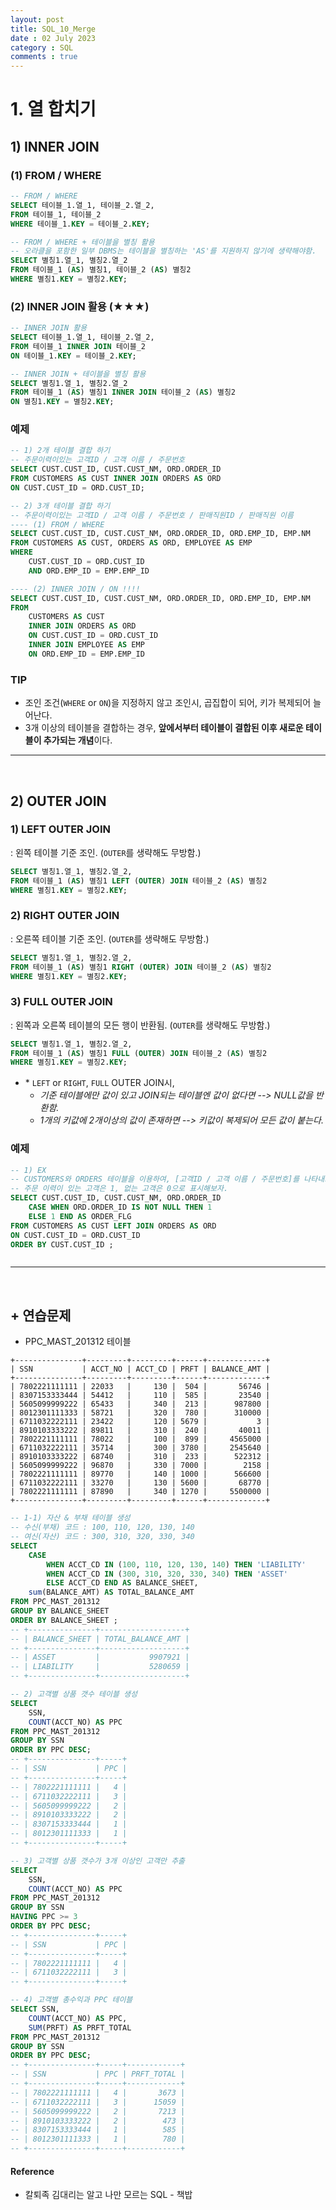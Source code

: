 ```yaml
---
layout: post
title: SQL_10_Merge
date : 02 July 2023
category : SQL
comments : true
---
```



# 1. **열 합치기**
## 1) **INNER JOIN**
### (1) FROM / WHERE 
```sql
-- FROM / WHERE
SELECT 테이블_1.열_1, 테이블_2.열_2,
FROM 테이블_1, 테이블_2  
WHERE 테이블_1.KEY = 테이블_2.KEY;

-- FROM / WHERE + 테이블을 별칭 활용
-- 오라클을 포함한 일부 DBMS는 테이블을 별칭하는 'AS'를 지원하지 않기에 생략해야함.
SELECT 별칭1.열_1, 별칭2.열_2
FROM 테이블_1 (AS) 별칭1, 테이블_2 (AS) 별칭2
WHERE 별칭1.KEY = 별칭2.KEY;
```

### (2) INNER JOIN 활용 (★★★)
```sql
-- INNER JOIN 활용
SELECT 테이블_1.열_1, 테이블_2.열_2,
FROM 테이블_1 INNER JOIN 테이블_2  
ON 테이블_1.KEY = 테이블_2.KEY;

-- INNER JOIN + 테이블을 별칭 활용 
SELECT 별칭1.열_1, 별칭2.열_2
FROM 테이블_1 (AS) 별칭1 INNER JOIN 테이블_2 (AS) 별칭2
ON 별칭1.KEY = 별칭2.KEY;
```

### 예제
```sql
-- 1) 2개 테이블 결합 하기
-- 주문이력이있는 고객ID / 고객 이름 / 주문번호
SELECT CUST.CUST_ID, CUST.CUST_NM, ORD.ORDER_ID
FROM CUSTOMERS AS CUST INNER JOIN ORDERS AS ORD
ON CUST.CUST_ID = ORD.CUST_ID;

-- 2) 3개 테이블 결합 하기
-- 주문이력이있는 고객ID / 고객 이름 / 주문번호 / 판매직원ID / 판매직원 이름
---- (1) FROM / WHERE
SELECT CUST.CUST_ID, CUST.CUST_NM, ORD.ORDER_ID, ORD.EMP_ID, EMP.NM
FROM CUSTOMERS AS CUST, ORDERS AS ORD, EMPLOYEE AS EMP
WHERE
    CUST.CUST_ID = ORD.CUST_ID
    AND ORD.EMP_ID = EMP.EMP_ID

---- (2) INNER JOIN / ON !!!!
SELECT CUST.CUST_ID, CUST.CUST_NM, ORD.ORDER_ID, ORD.EMP_ID, EMP.NM
FROM
    CUSTOMERS AS CUST
    INNER JOIN ORDERS AS ORD 
    ON CUST.CUST_ID = ORD.CUST_ID
    INNER JOIN EMPLOYEE AS EMP 
    ON ORD.EMP_ID = EMP.EMP_ID
```

### TIP
 - 조인 조건(`WHERE` or `ON`)을 지정하지 않고 조인시, 곱집합이 되어, 키가 복제되어 늘어난다. 
 - 3개 이상의 테이블을 결합하는 경우, **앞에서부터 테이블이 결합된 이후 새로운 테이블이 추가되는 개념**이다. 

--- 

<br>

## 2) **OUTER JOIN**
### 1) LEFT OUTER JOIN
 : 왼쪽 테이블 기준 조인. (`OUTER`를 생략해도 무방함.)
```sql
SELECT 별칭1.열_1, 별칭2.열_2,
FROM 테이블_1 (AS) 별칭1 LEFT (OUTER) JOIN 테이블_2 (AS) 별칭2
WHERE 별칭1.KEY = 별칭2.KEY;
```

### 2) RIGHT OUTER JOIN
 : 오른쪽 테이블 기준 조인. (`OUTER`를 생략해도 무방함.)
```sql
SELECT 별칭1.열_1, 별칭2.열_2,
FROM 테이블_1 (AS) 별칭1 RIGHT (OUTER) JOIN 테이블_2 (AS) 별칭2
WHERE 별칭1.KEY = 별칭2.KEY;
```

### 3) FULL OUTER JOIN
 : 왼쪽과 오른쪽 테이블의 모든 행이 반환됨. (`OUTER`를 생략해도 무방함.)
```sql
SELECT 별칭1.열_1, 별칭2.열_2,
FROM 테이블_1 (AS) 별칭1 FULL (OUTER) JOIN 테이블_2 (AS) 별칭2
WHERE 별칭1.KEY = 별칭2.KEY;
```

 - \* `LEFT` or `RIGHT`, `FULL` OUTER JOIN시, 
   - *기준 테이블에만 값이 있고 JOIN되는 테이블엔 값이 없다면 -->  NULL값을 반환함.*  
   - *1개의 키값에 2개이상의 값이 존재하면 --> 키값이 복제되어 모든 값이 붙는다.*


### 예제
```sql
-- 1) EX
-- CUSTOMERS와 ORDERS 테이블을 이용하여, [고객ID / 고객 이름 / 주문번호]를 나타내고, 
-- 주문 이력이 있는 고객은 1, 없는 고객은 0으로 표시해보자. 
SELECT CUST.CUST_ID, CUST.CUST_NM, ORD.ORDER_ID
    CASE WHEN ORD.ORDER_ID IS NOT NULL THEN 1
    ELSE 1 END AS ORDER_FLG
FROM CUSTOMERS AS CUST LEFT JOIN ORDERS AS ORD
ON CUST.CUST_ID = ORD.CUST_ID
ORDER BY CUST.CUST_ID ;



```




















--- 

<br>


## + 연습문제
 - PPC_MAST_201312 테이블
``` 
+---------------+---------+---------+------+-------------+
| SSN           | ACCT_NO | ACCT_CD | PRFT | BALANCE_AMT |
+---------------+---------+---------+------+-------------+
| 7802221111111 | 22033   |     130 |  504 |       56746 |
| 8307153333444 | 54412   |     110 |  585 |       23540 |
| 5605099999222 | 65433   |     340 |  213 |      987800 |
| 8012301111333 | 58721   |     320 |  780 |      310000 |
| 6711032222111 | 23422   |     120 | 5679 |           3 |
| 8910103333222 | 89811   |     310 |  240 |       40011 |
| 7802221111111 | 78022   |     100 |  899 |     4565000 |
| 6711032222111 | 35714   |     300 | 3780 |     2545640 |
| 8910103333222 | 68740   |     310 |  233 |      522312 |
| 5605099999222 | 96870   |     330 | 7000 |        2158 |
| 7802221111111 | 89770   |     140 | 1000 |      566600 |
| 6711032222111 | 33270   |     130 | 5600 |       68770 |
| 7802221111111 | 87890   |     340 | 1270 |     5500000 |
+---------------+---------+---------+------+-------------+
```

```sql
-- 1-1) 자산 & 부채 테이블 생성
-- 수신(부채) 코드 : 100, 110, 120, 130, 140
-- 여신(자산) 코드 : 300, 310, 320, 330, 340
SELECT 
    CASE
        WHEN ACCT_CD IN (100, 110, 120, 130, 140) THEN 'LIABILITY'
        WHEN ACCT_CD IN (300, 310, 320, 330, 340) THEN 'ASSET'
        ELSE ACCT_CD END AS BALANCE_SHEET,
    sum(BALANCE_AMT) AS TOTAL_BALANCE_AMT
FROM PPC_MAST_201312
GROUP BY BALANCE_SHEET
ORDER BY BALANCE_SHEET ;
-- +---------------+-------------------+
-- | BALANCE_SHEET | TOTAL_BALANCE_AMT |
-- +---------------+-------------------+
-- | ASSET         |           9907921 |
-- | LIABILITY     |           5280659 |
-- +---------------+-------------------+
```

```sql
-- 2) 고객별 상품 갯수 테이블 생성
SELECT
    SSN, 
    COUNT(ACCT_NO) AS PPC
FROM PPC_MAST_201312
GROUP BY SSN
ORDER BY PPC DESC;
-- +---------------+-----+
-- | SSN           | PPC |
-- +---------------+-----+
-- | 7802221111111 |   4 |
-- | 6711032222111 |   3 |
-- | 5605099999222 |   2 |
-- | 8910103333222 |   2 |
-- | 8307153333444 |   1 |
-- | 8012301111333 |   1 |
-- +---------------+-----+
```

```sql
-- 3) 고객별 상품 갯수가 3개 이상인 고객만 추출
SELECT
    SSN, 
    COUNT(ACCT_NO) AS PPC
FROM PPC_MAST_201312
GROUP BY SSN
HAVING PPC >= 3
ORDER BY PPC DESC;
-- +---------------+-----+
-- | SSN           | PPC |
-- +---------------+-----+
-- | 7802221111111 |   4 |
-- | 6711032222111 |   3 |
-- +---------------+-----+
```

```sql
-- 4) 고객별 총수익과 PPC 테이블
SELECT SSN,
    COUNT(ACCT_NO) AS PPC,
    SUM(PRFT) AS PRFT_TOTAL
FROM PPC_MAST_201312
GROUP BY SSN
ORDER BY PPC DESC;
-- +---------------+-----+------------+
-- | SSN           | PPC | PRFT_TOTAL |
-- +---------------+-----+------------+
-- | 7802221111111 |   4 |       3673 |
-- | 6711032222111 |   3 |      15059 |
-- | 5605099999222 |   2 |       7213 |
-- | 8910103333222 |   2 |        473 |
-- | 8307153333444 |   1 |        585 |
-- | 8012301111333 |   1 |        780 |
-- +---------------+-----+------------+
```


#### Reference
- 칼퇴족 김대리는 알고 나만 모르는 SQL - 책밥
